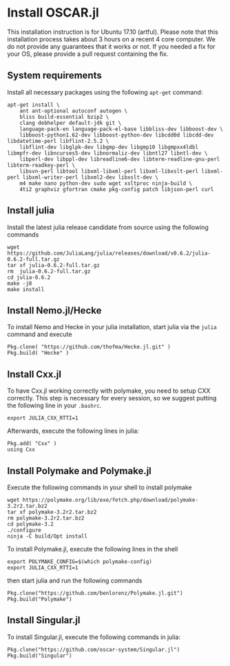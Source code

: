 # Install OSCAR.jl

This installation instruction is for Ubuntu 17.10 (artful).
Please note that this installation process takes about 3 hours on a recent 4 core computer.
We do not provide any guarantees that it works or not. If you needed a fix for your OS, please
provide a pull request containing the fix.


## System requirements

Install all necessary packages using the following `apt-get` command:

```
apt-get install \
    ant ant-optional autoconf autogen \
    bliss build-essential bzip2 \
    clang debhelper default-jdk git \
    language-pack-en language-pack-el-base libbliss-dev libboost-dev \
    libboost-python1.62-dev libboost-python-dev libcdd0d libcdd-dev libdatetime-perl libflint-2.5.2 \
    libflint-dev libglpk-dev libgmp-dev libgmp10 libgmpxx4ldbl libmpfr-dev libncurses5-dev libnormaliz-dev libntl27 libntl-dev \
    libperl-dev libppl-dev libreadline6-dev libterm-readline-gnu-perl libterm-readkey-perl \
    libsvn-perl libtool libxml-libxml-perl libxml-libxslt-perl libxml-perl libxml-writer-perl libxml2-dev libxslt-dev \
    m4 make nano python-dev sudo wget xsltproc ninja-build \
    4ti2 graphviz gfortran cmake pkg-config patch libjson-perl curl
```

## Install julia

Install the latest julia release candidate from source using the following commands

```
wget https://github.com/JuliaLang/julia/releases/download/v0.6.2/julia-0.6.2-full.tar.gz
tar xf julia-0.6.2-full.tar.gz
rm  julia-0.6.2-full.tar.gz
cd julia-0.6.2
make -j8
make install
```

## Install Nemo.jl/Hecke

To install Nemo and Hecke in your julia installation, start julia via the `julia` command and execute

```
Pkg.clone( "https://github.com/thofma/Hecke.jl.git" )
Pkg.build( "Hecke" )
```

## Install Cxx.jl

To have Cxx.jl working correctly with polymake, you need to setup CXX correctly. This step is necessary for every session,
so we suggest putting the following line in your `.bashrc`.
```
export JULIA_CXX_RTTI=1
```
Afterwards, execute the following lines in julia:
```
Pkg.add( "Cxx" )
using Cxx
```

## Install Polymake and Polymake.jl

Execute the following commands in your shell to install polymake

```
wget https://polymake.org/lib/exe/fetch.php/download/polymake-3.2r2.tar.bz2
tar xf polymake-3.2r2.tar.bz2
rm polymake-3.2r2.tar.bz2
cd polymake-3.2
./configure
ninja -C build/Opt install
```
To install Polymake.jl, execute the following lines in the shell

```
export POLYMAKE_CONFIG=$(which polymake-config)
export JULIA_CXX_RTTI=1
```
then start julia and run the following commands
```
Pkg.clone("https://github.com/benlorenz/Polymake.jl.git")
Pkg.build("Polymake")
```

## Install Singular.jl

To install Singular.jl, execute the following commands in julia:

```
Pkg.clone("https://github.com/oscar-system/Singular.jl")
Pkg.build("Singular")
```
